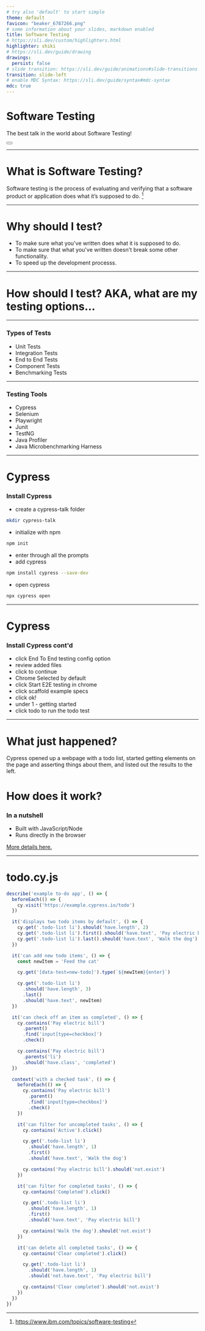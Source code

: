 ```yaml
---
# try also 'default' to start simple
theme: default
favicon: "beaker_6787266.png"
# some information about your slides, markdown enabled
title: Software Testing
# https://sli.dev/custom/highlighters.html
highlighter: shiki
# https://sli.dev/guide/drawing
drawings:
  persist: false
# slide transition: https://sli.dev/guide/animations#slide-transitions
transition: slide-left
# enable MDC Syntax: https://sli.dev/guide/syntax#mdc-syntax
mdc: true
---
```


# Software Testing

The best talk in the world about Software Testing!

<div class="abs-br m-6 flex gap-2">
  <button @click="$slidev.nav.openInEditor()" title="Open in Editor" class="text-xl slidev-icon-btn opacity-50 !border-none !hover:text-white">
    <carbon:edit />
  </button>
</div>

<!--
The last comment block of each slide will be treated as slide notes. It will be visible and editable in Presenter Mode along with the slide. [Read more in the docs](https://sli.dev/guide/syntax.html#notes)
-->

---



# What is Software Testing?

Software testing is the process of evaluating and verifying that a software product or application does what it’s supposed to do. [^1]

[^1]: https://www.ibm.com/topics/software-testing

---

# Why should I test?

- To make sure what you've written does what it is supposed to do.
- To make sure that what you've written doesn't break some other functionality.
- To speed up the development processs.

---

# How should I test? AKA, what are my testing options...

---

### Types of Tests

- Unit Tests
- Integration Tests
- End to End Tests
- Component Tests
- Benchmarking Tests

---

### Testing Tools

- Cypress
- Selenium
- Playwright
- Junit
- TestNG
- Java Profiler
- Java Microbenchmarking Harness

---

# Cypress

### Install Cypress

- create a cypress-talk folder
```bash {0|1}
mkdir cypress-talk
```

- initialize with npm

```bash {0|1}
npm init
```

- enter through all the prompts
- add cypress

```bash {0|1}
npm install cypress --save-dev
```

- open cypress

```bash {0|1}
npx cypress open
```

---

# Cypress

### Install Cypress cont'd

- click End To End testing config option
- review added files
- click to continue
- Chrome Selected by default
- click Start E2E testing in chrome
- click scaffold example specs
- click ok!
- under 1 - getting started
- click todo to run the todo test

---

# What just happened?

Cypress opened up a webpage with a todo list, started getting elements on the page and asserting things about them, and listed out the results to the left. 

# How does it work?

### In a nutshell
- Built with JavaScript/Node
- Runs directly in the browser

[More details here.](https://www.cypress.io/how-it-works)

---

# todo.cy.js

```js {all}{maxHeight:'400px', lines:true}
describe('example to-do app', () => {
  beforeEach(() => {
    cy.visit('https://example.cypress.io/todo')
  })

  it('displays two todo items by default', () => {
    cy.get('.todo-list li').should('have.length', 2)
    cy.get('.todo-list li').first().should('have.text', 'Pay electric bill')
    cy.get('.todo-list li').last().should('have.text', 'Walk the dog')
  })

  it('can add new todo items', () => {
    const newItem = 'Feed the cat'

    cy.get('[data-test=new-todo]').type(`${newItem}{enter}`)

    cy.get('.todo-list li')
      .should('have.length', 3)
      .last()
      .should('have.text', newItem)
  })

  it('can check off an item as completed', () => {
    cy.contains('Pay electric bill')
      .parent()
      .find('input[type=checkbox]')
      .check()

    cy.contains('Pay electric bill')
      .parents('li')
      .should('have.class', 'completed')
  })

  context('with a checked task', () => {
    beforeEach(() => {
      cy.contains('Pay electric bill')
        .parent()
        .find('input[type=checkbox]')
        .check()
    })

    it('can filter for uncompleted tasks', () => {
      cy.contains('Active').click()

      cy.get('.todo-list li')
        .should('have.length', 1)
        .first()
        .should('have.text', 'Walk the dog')

      cy.contains('Pay electric bill').should('not.exist')
    })

    it('can filter for completed tasks', () => {
      cy.contains('Completed').click()

      cy.get('.todo-list li')
        .should('have.length', 1)
        .first()
        .should('have.text', 'Pay electric bill')

      cy.contains('Walk the dog').should('not.exist')
    })

    it('can delete all completed tasks', () => {
      cy.contains('Clear completed').click()

      cy.get('.todo-list li')
        .should('have.length', 1)
        .should('not.have.text', 'Pay electric bill')

      cy.contains('Clear completed').should('not.exist')
    })
  })
})
```